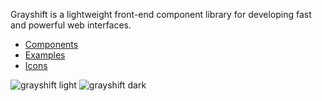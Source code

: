 Grayshift is a lightweight front-end component library for developing fast and powerful web interfaces.

<ul>
  <li><a href="https://grayshift.io/components/">Components</a></li>
  <li><a href="https://grayshift.io/examples/">Examples</a></li>
  <li><a href="https://grayshift.io/icons/">Icons</a></li>
</ul>

<img src="https://cdn.dribbble.com/users/3009008/screenshots/12131107/media/5ac8f10a6ca0e1dd2f3e909f0858fd23.jpg" alt="grayshift light">

<img src="https://cdn.dribbble.com/users/3009008/screenshots/12131107/media/31e0caaca67af8622110ced6e09e9849.jpg" alt="grayshift dark">
